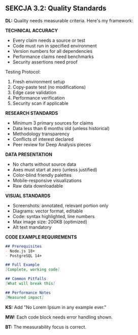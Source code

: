 ## SEKCJA 3.2: Quality Standards

**DL:** Quality needs measurable criteria. Here's my framework:

**TECHNICAL ACCURACY**
- Every claim needs a source or test
- Code must run in specified environment  
- Version numbers for all dependencies
- Performance claims need benchmarks
- Security assertions need proof

Testing Protocol:
1. Fresh environment setup
2. Copy-paste test (no modifications)
3. Edge case validation
4. Performance verification
5. Security scan if applicable

**RESEARCH STANDARDS**
- Minimum 3 primary sources for claims
- Data less than 6 months old (unless historical)
- Methodology transparency
- Conflicts of interest declared
- Peer review for Deep Analysis pieces

**DATA PRESENTATION**
- No charts without source data
- Axes must start at zero (unless justified)
- Color-blind friendly palettes
- Mobile-responsive visualizations
- Raw data downloadable

**VISUAL STANDARDS**
- Screenshots: annotated, relevant portion only
- Diagrams: vector format, editable
- Code: syntax highlighted, line numbers
- Max image size: 200KB (optimized)
- Alt text mandatory

**CODE EXAMPLE REQUIREMENTS**
```markdown
## Prerequisites
- Node.js 18+
- PostgreSQL 14+

## Full Example
[Complete, working code]

## Common Pitfalls
[What will break this]

## Performance Notes
[Measured impact]
```

**KS:** Add "No Lorem Ipsum in any example ever."

**MW:** Each code block needs error handling shown.

**BT:** The measurability focus is correct.
